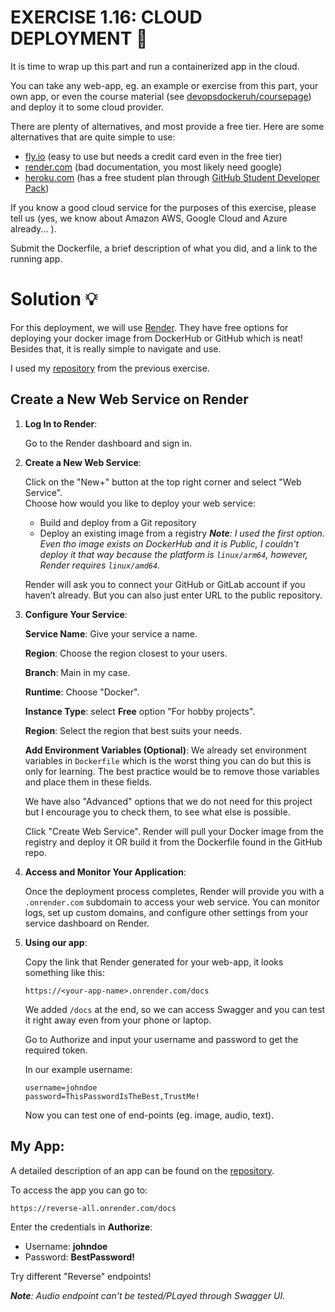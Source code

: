 # EXERCISE 1.16: CLOUD DEPLOYMENT 🤔
It is time to wrap up this part and run a containerized app in the cloud.

You can take any web-app, eg. an example or exercise from this part, your own app, or even the course material (see [devopsdockeruh/coursepage](https://hub.docker.com/r/devopsdockeruh/coursepage)) and deploy it to some cloud provider.

There are plenty of alternatives, and most provide a free tier. Here are some alternatives that are quite simple to use:

- [fly.io](https://fly.io/) (easy to use but needs a credit card even in the free tier)
- [render.com](https://render.com/) (bad documentation, you most likely need google)
- [heroku.com](https://www.heroku.com/) (has a free student plan through [GitHub Student Developer Pack](https://www.heroku.com/github-students))

If you know a good cloud service for the purposes of this exercise, please tell us (yes, we know about Amazon AWS, Google Cloud and Azure already... ).

Submit the Dockerfile, a brief description of what you did, and a link to the running app.

# Solution 💡

For this deployment, we will use [Render](https://render.com/). 
They have free options for deploying your docker image from DockerHub or GitHub which is neat!
Besides that, it is really simple to navigate and use.

I used my [repository](https://github.com/milistu/simple-backend) from the previous exercise.

## Create a New Web Service on Render

1. **Log In to Render**: 

    Go to the Render dashboard and sign in.

2. **Create a New Web Service**:

    Click on the "New+" button at the top right corner and select "Web
    Service". <br>
    Choose how would you like to deploy your web service:
     - Build and deploy from a Git repository
     - Deploy an existing image from a registry
    _**Note**: I used the first option. Even tho image exists on DockerHub and it is Public, I couldn't deploy it that way because the platform is `linux/arm64`, however, Render requires `linux/amd64`._

    Render will ask you to connect your GitHub or GitLab account if you haven’t already. But you can also just enter URL to the public repository.

3. **Configure Your Service**:

    **Service Name**: Give your service a name.
    
    **Region**: Choose the region closest to your users.

    **Branch**: Main in my case.

    **Runtime**: Choose "Docker".

    **Instance Type**: select **Free** option "For hobby projects".

    **Region**: Select the region that best suits your needs.

    **Add Environment Variables (Optional)**: We already set environment variables in `Dockerfile` which is the worst thing you can do but this is only for learning. The best practice would be to remove those variables and place them in these fields.

    We have also "Advanced" options that we do not need for this project but I encourage you to check them, to see what else is possible.

    Click "Create Web Service". Render will pull your Docker image from the registry and deploy it OR build it from the Dockerfile found in the GitHub repo.


4. **Access and Monitor Your Application**:

    Once the deployment process completes, Render will provide you with a `.onrender.com` subdomain to access your web service.
    You can monitor logs, set up custom domains, and configure other settings from your service dashboard on Render.

5. **Using our app**:

    Copy the link that Render generated for your web-app, it looks something like this:
    ```
    https://<your-app-name>.onrender.com/docs
    ```
    We added `/docs` at the end, so we can access Swagger and you can test it right away even from your phone or laptop.
    
    Go to Authorize and input your username and password to get the required token.

    In our example username:
    ```
    username=johndoe
    password=ThisPasswordIsTheBest,TrustMe!
    ```
    Now you can test one of end-points (eg. image, audio, text).

## My App:

A detailed description of an app can be found on the [repository](https://github.com/milistu/simple-backend).

To access the app you can go to:
```bash
https://reverse-all.onrender.com/docs
```

Enter the credentials in **Authorize**:
- Username: **johndoe**
- Password: **BestPassword!**

Try different "Reverse" endpoints!

_**Note**: Audio endpoint can't be tested/PLayed through Swagger UI._